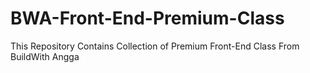 # BWA-Front-End-Premium-Class
This Repository Contains Collection of Premium Front-End Class From BuildWith Angga
